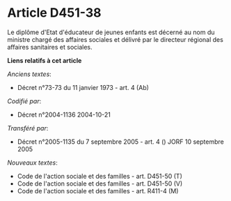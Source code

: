 # Article D451-38

Le diplôme d'Etat d'éducateur de jeunes enfants est décerné au nom du ministre chargé des affaires sociales et délivré par le
directeur régional des affaires sanitaires et sociales.

**Liens relatifs à cet article**

_Anciens textes_:

  - Décret n°73-73 du 11 janvier 1973 - art. 4 (Ab)

_Codifié par_:

  - Décret n°2004-1136 2004-10-21

_Transféré par_:

  - Décret n°2005-1135 du 7 septembre 2005 - art. 4 () JORF 10 septembre 2005

_Nouveaux textes_:

  - Code de l'action sociale et des familles - art. D451-50 (T)
  - Code de l'action sociale et des familles - art. D451-50 (V)
  - Code de l'action sociale et des familles - art. R411-4 (M)
